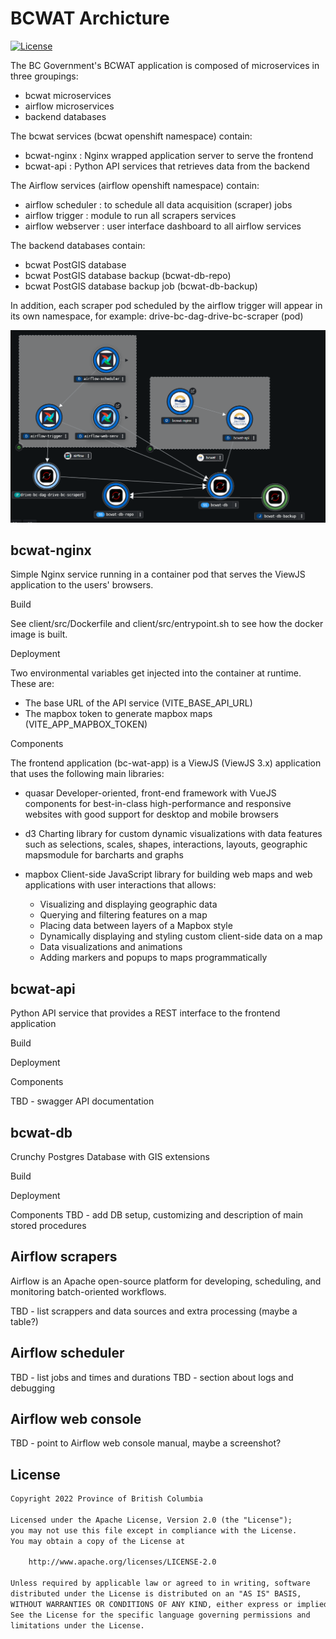 # BCWAT Archicture

[![License](https://img.shields.io/badge/License-Apache%202.0-blue.svg)](LICENSE)

The BC Government's BCWAT application is composed of microservices
in three groupings:

- bcwat microservices
- airflow microservices
- backend databases

The bcwat services (bcwat openshift namespace) contain:

- bcwat-nginx : Nginx wrapped application server to serve the frontend
- bcwat-api : Python API services that retrieves data from the backend

The Airflow services (airflow openshift namespace) contain:

- airflow scheduler : to schedule all data acquisition (scraper) jobs
- airflow trigger : module to run all scrapers services
- airflow webserver : user interface dashboard to all airflow services

The backend databases contain:

- bcwat PostGIS database
- bcwat PostGIS database backup (bcwat-db-repo)
- bcwat PostGIS database backup job (bcwat-db-backup)

In addition, each scraper pod scheduled by the airflow trigger will appear
in its own namespace, for example:
  drive-bc-dag-drive-bc-scraper  (pod)


![Architecture Diagram](https://github.com/bcgov/NR-BCWAT/blob/dev/documentation/BCWATArchitecture01.png?raw=true)


## bcwat-nginx

Simple Nginx service running in a container pod that serves the ViewJS
application to the users' browsers.

Build

See client/src/Dockerfile and client/src/entrypoint.sh to see how
the docker image is built.

Deployment

Two environmental variables get injected into the container at runtime.
These are:
- The base URL of the API service (VITE_BASE_API_URL)
- The mapbox token to generate mapbox maps (VITE_APP_MAPBOX_TOKEN)

Components

The frontend application (bc-wat-app) is a ViewJS (ViewJS 3.x) application
that uses the following main libraries:

- quasar
  Developer-oriented, front-end framework with VueJS components
  for best-in-class high-performance and responsive websites with good
  support for desktop and mobile browsers

- d3
  Charting library for  custom dynamic visualizations with data
  features such as selections, scales, shapes, interactions, layouts,
  geographic mapsmodule for barcharts and graphs

- mapbox
  Client-side JavaScript library for building web maps and web applications
  with user interactions that allows: 
  - Visualizing and displaying geographic data
  - Querying and filtering features on a map
  - Placing data between layers of a Mapbox style
  - Dynamically displaying and styling custom client-side data on a map
  - Data visualizations and animations
  - Adding markers and popups to maps programmatically


## bcwat-api

Python API service that provides a REST interface to the frontend application

Build

Deployment

Components

TBD - swagger API documentation


## bcwat-db

Crunchy Postgres Database with GIS extensions

Build

Deployment

Components
TBD - add DB setup, customizing and description of main stored procedures


## Airflow scrapers

Airflow is an Apache open-source platform for developing, scheduling, 
and monitoring batch-oriented workflows.

TBD - list scrappers and data sources and extra processing (maybe a table?)

## Airflow scheduler

TBD - list jobs and times and durations
TBD - section about logs and debugging

## Airflow web console

TBD - point to Airflow web console manual, maybe a screenshot?


## License

```txt
Copyright 2022 Province of British Columbia

Licensed under the Apache License, Version 2.0 (the "License");
you may not use this file except in compliance with the License.
You may obtain a copy of the License at

    http://www.apache.org/licenses/LICENSE-2.0

Unless required by applicable law or agreed to in writing, software
distributed under the License is distributed on an "AS IS" BASIS,
WITHOUT WARRANTIES OR CONDITIONS OF ANY KIND, either express or implied.
See the License for the specific language governing permissions and
limitations under the License.
```
